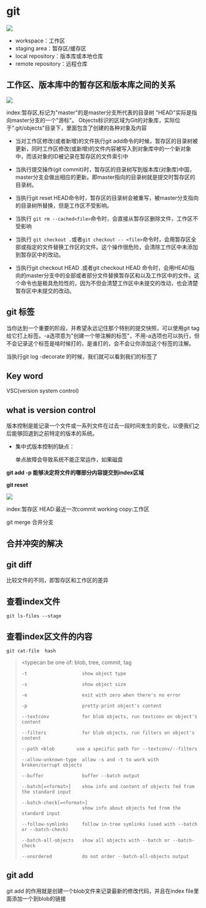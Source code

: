 # git
![](https://www.runoob.com/wp-content/uploads/2015/02/git-command.jpg)

+ workspace：工作区
+ staging area：暂存区/缓存区
+ local repository：版本库或本地仓库
+ remote repository：远程仓库


## 工作区、版本库中的暂存区和版本库之间的关系
![](https://www.runoob.com/wp-content/uploads/2015/02/1352126739_7909.jpg)

index:暂存区,标记为"master"的是master分支所代表的目录树
"HEAD"实际是指向master分支的一个"游标"。
Objects标识的区域为Git的对象库，实际位于".git/objects"目录下，里面包含了创建的各种对象及内容

+ 当对工作区修改(或者新增)的文件执行git add命令的时候，暂存区的目录树被更新，同时工作区修改(或新增)的文件内容被写入到对象库中的一个新对象中，而该对象的ID被记录在暂存区的文件索引中

+ 当执行提交操作(git commit)时，暂存区的目录树写到版本库(对象库)中国，master分支会做出相应的更新。即master指向的目录树就是提交时暂存区的目录树。

+ 当执行git reset HEAD命令时，暂存区的目录树会被重写，被master分支指向的目录树所替换，但是工作区不受影响。
+ 当执行 `git rm --cached<file>`命令时，会直接从暂存区删除文件，工作区不受影响
+ 当执行	`git checkout .`或者`git checkout -- <file>`命令时，会用暂存区全部或指定的文件替换工作区的文件。这个操作很危险，会清除工作区中未添加到暂存区中的改动。
+ 当执行git checkout HEAD .或者git checkout HEAD <file>命令时，会用HEAD指向的master分支中的全部或者部分文件替换暂存区和以及工作区中的文件。这个命令也是极具危险性的，因为不但会清楚工作区中未提交的改动，也会清楚暂存区中未提交的改动。

## git 标签

当你达到一个重要的阶段，并希望永远记住那个特别的提交快照，可以使用git tag 给它打上标签。-a选项意为"创建一个带注解的标签"，不用-a选项也可以执行，但不会记录这个标签是啥时候打的，是谁打的，会不会让你添加这个标签的注解。

当执行git log -decorate 的时候，我们就可以看到我们的标签了
## Key word

VSC(version system control)

## what is version control

版本控制是能记录一个文件或一系列文件在过去一段时间发生的变化，以便我们之后能够回退到之前特定的版本的系统。


+ 集中式版本控制的缺点：
    
    单点故障会导致系统不能正常运作，如果磁盘

**git add -p  能够决定将文件的哪部分内容提交到index区域**


**git reset**

![](https://img-blog.csdnimg.cn/20191201114346620.png?x-oss-process=image/watermark,type_ZmFuZ3poZW5naGVpdGk,shadow_10,text_aHR0cHM6Ly9ibG9nLmNzZG4ubmV0L2t1c2VkZXhpbmdmdQ==,size_16,color_FFFFFF,t_70)


index:暂存区
HEAD:最近一次commit
working copy:工作区


git merge 合并分支


## 合并冲突的解决



## git diff 

比较文件的不同，即暂存区和工作区的差异


## 查看index文件 

`git ls-files --stage`

## 查看index区文件的内容

`git cat-file  hash`

> <typecan be one of: blob, tree, commit, tag
> 
>     -t                    show object type
>     
>     -s                    show object size
>     
>     -e                    exit with zero when there's no error
>     
>     -p                    pretty-print object's content
>     
>     --textconv            for blob objects, run textconv on object's content
>     
>     --filters             for blob objects, run filters on object's content
>     
>     --path <blob        use a specific path for --textconv/--filters
>     
>     --allow-unknown-type  allow -s and -t to work with broken/corrupt objects
>     
>     --buffer              buffer --batch output
>     
>     --batch[=<format>]    show info and content of objects fed from the standard input
>     
>     --batch-check[=<format>]
>                           show info about objects fed from the standard input
>                           
>     --follow-symlinks     follow in-tree symlinks (used with --batch or --batch-check)
>     
>     --batch-all-objects   show all objects with --batch or --batch-check
>     
>     --unordered           do not order --batch-all-objects output

## git add
git add 的作用就是创建一个blob文件来记录最新的修改代码，并且在index file里面添加一个到blob的链接